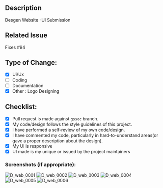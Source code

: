 ## Description

Desgen Website -UI Submission

## Related Issue

Fixes #94 

## Type of Change:


- [x] Ui/Ux
- [ ] Coding
- [ ] Documentation
- [x] Other : Logo Designing

## Checklist:

- [x] Pull request is made against `gssoc` branch.
- [x] My code/design follows the style guidelines of this project.
- [x] I have performed a self-review of my own code/design.
- [x] I have commented my code, particularly in hard-to-understand areas(or gave a proper description about the design).
- [x] My UI is responsive
- [x] UI made is my unique or issued by the project maintainers

### Screenshots (if appropriate):
![D_web_0001](https://user-images.githubusercontent.com/79100530/114530713-d50f1780-9c68-11eb-9a3d-4b5cff020127.jpg)
![D_web_0002](https://user-images.githubusercontent.com/79100530/114530839-f2dc7c80-9c68-11eb-9851-3d9e11e0dc86.jpg)
![D_web_0003](https://user-images.githubusercontent.com/79100530/114531099-346d2780-9c69-11eb-8cad-c03cc101fc5e.jpg)
![D_web_0004](https://user-images.githubusercontent.com/79100530/114531287-64b4c600-9c69-11eb-8351-4b2bda366a9b.jpg)
![D_web_0005](https://user-images.githubusercontent.com/79100530/114531731-caa14d80-9c69-11eb-962d-e814cb5e0295.jpg)
![D_web_0006](https://user-images.githubusercontent.com/79100530/114531921-f7556500-9c69-11eb-85cd-bf4daca185b9.jpg)

